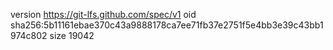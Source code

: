 version https://git-lfs.github.com/spec/v1
oid sha256:5b11161ebae370c43a9888178ca7ee71fb37e2751f5e4bb3e39c43bb1974c802
size 19042
